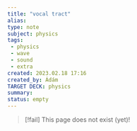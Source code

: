 ```yaml
---
title: "vocal tract"
alias: 
type: note
subject: physics
tags:
 - physics
 - wave
 - sound
 - extra
created: 2023.02.18 17:16
created_by: Ádám
TARGET DECK: physics
summary: 
status: empty
---
```

> [!fail] This page does not exist (yet)!